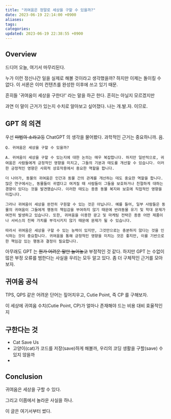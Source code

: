 ```yaml
---
title: "귀여움은 정말로 세상을 구할 수 있을까?"
date: 2023-06-19 22:14:00 +0900
aliases: 
tags: 
categories: 
updated: 2023-06-19 22:38:55 +0900
---
```


## Overview

드디어 오늘, 여기서 마무리된다.

누가 이런 정신나간 일을 실제로 해볼 것이라고 생각했을까? 하지만 이제는 돌이킬 수 없다. 이 서론은 이미 컨텐츠를 완성한 이후에 쓰고 있기 때문.

흔히들 '귀여움이 세상을 구한다!' 라는 말을 하곤 한다. 흔히는 아닐지 모르겠지만

과연 이 말이 근거가 있는지 수치로 알아보고 싶어졌다. 나는 개.발.자. 이므로.

## GPT 의 의견

우선 ~~마법의 소라고둥~~ ChatGPT 의 생각을 물어봤다. 과학적인 근거는 중요하니까. 음.

```
Q. 귀여움은 세상을 구할 수 있을까?

A. 귀여움이 세상을 구할 수 있는지에 대한 논의는 매우 복잡합니다. 하지만 일반적으로, 귀여움은 사람들에게 긍정적인 영향을 미치고, 그들의 기분과 태도를 개선할 수 있습니다. 이러한 긍정적인 영향은 사회적 상호작용에서 중요한 역할을 합니다.

더 나아가, 동물의 귀여움은 인간과 동물 간의 관계를 개선하는 데도 중요한 역할을 합니다. 많은 연구에서는, 동물들이 귀엽다고 여겨질 때 사람들이 그들을 보호하거나 친절하게 대하는 경향이 있다는 것을 발견했습니다. 이러한 태도는 종종 동물 복지와 보호에 직접적인 영향을 미칩니다.

그러나 귀여움이 세상을 완전히 구원할 수 있는 것은 아닙니다. 예를 들어, 일부 사람들은 동물의 귀여움이 그들에게 행동의 책임감을 부여하지 않기 때문에 반려동물 유기 및 학대 문제가 여전히 발생하고 있습니다. 또한, 귀여움을 이용한 광고 및 마케팅 전략은 종종 어떤 제품이나 서비스의 진짜 가치를 부각시키지 않기 때문에 문제가 될 수 있습니다.

따라서 귀여움은 세상을 구할 수 있는 능력이 있지만, 그것만으로는 충분하지 않다는 것을 인식하는 것이 중요합니다. 귀여움을 통해 긍정적인 영향을 미치는 것은 좋지만, 이를 기반으로 한 책임감 있는 행동과 결정이 필요합니다.
```

아무래도 GPT 는 ~~뭔가 어려운 말만 늘어놓고~~ 부정적인 것 같다. 하지만 GPT 는 수없이 많은 부정 오류를 범한다는 사실을 우리는 모두 알고 있다. 좀 더 구체적인 근거를 모아보자.

## 귀여움 공식

TPS, QPS 같은 어려운 단어는 짚어치우고, Cutie Point, 즉 CP 를 구해보자.

이 세상에 귀여움 수치(Cutie Point, CP)가 얼마나 존재해야 드는 비용 대비 효율적인지

## 구한다는 것

- Cat Save Us
- 고양이(cat)가 코드를 저장(save)하게 해볼까, 우리의 코딩 생활을 구할(save) 수 있지 않을까
- 

## Conclusion

귀여움은 세상을 구할 수 있다.

그리고 이쯤에서 놀라운 사실을 하나.

이 글은 여기서부터 썼다.
